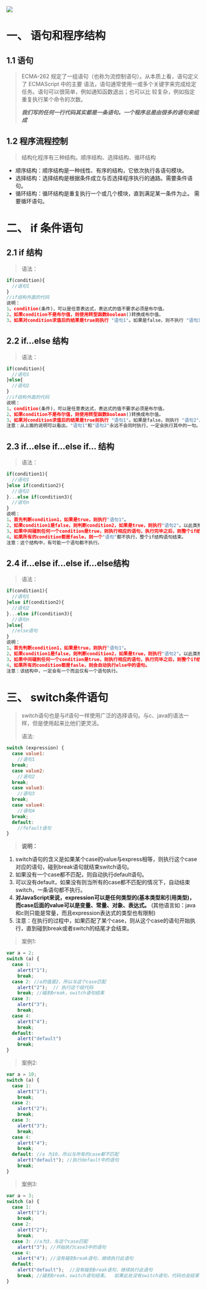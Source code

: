 ![](http://www.yztcedu.com/images/logo.png)
# 一、	语句和程序结构
## 1.1	语句
>  ECMA-262 规定了一组语句（也称为流控制语句）。从本质上看，语句定义了 ECMAScript 中的主要
>  语法，语句通常使用一或多个关键字来完成给定任务。语句可以很简单，例如通知函数退出；也可以比
>  较复杂，例如指定重复执行某个命令的次数。
>
>  ***我们写的任何一行代码其实都是一条语句。一个程序总是由很多的语句来组成***

## 1.2	程序流程控制

> 结构化程序有三种结构。顺序结构、选择结构、循环结构

- 顺序结构：顺序结构是一种线性、有序的结构，它依次执行各语句模块。
- 选择结构：选择结构是根据条件成立与否选择程序执行的通路。需要条件语句。
- 循环结构：循环结构是重复执行一个或几个模块，直到满足某一条件为止。 需要循环语句。

# 二、 if 条件语句

## 2.1	if 结构

> 语法：

```javascript
if(condition){
  //语句1
}
//if结构外面的代码
说明：
1、condition(条件)，可以是任意表达式，表达式的值不要求必须是布尔值。
2、如果condition不是布尔值，则使用转型函数Boolean()转换成布尔值。
3、如果对condition求值后的结果是true则执行 "语句1"。如果是false，则不执行 "语句1"，开始执行if结构外面的代码。
```

## 2.2	if...else 结构

> 语法：

```javascript
if(condition){
  //语句1
}else{
  //语句2
}
//if结构外面的代码
说明：
1、condition(条件)，可以是任意表达式，表达式的值不要求必须是布尔值。
2、如果condition不是布尔值，则使用转型函数Boolean()转换成布尔值。
3、如果对condition求值后的结果是true则执行 "语句1"。如果是false，则执行 "语句2"。
注意：从上面的说明可以看出，"语句1"和"语句2"永远不会同时执行，一定会执行其中的一句。
```

## 2.3	if...else if...else if... 结构

> 语法：

```javascript
if(condition1){
  //语句1
}else if(condition2){
  //语句2
}...else if(condition3){
  //语句n
}
说明：
1、首先判断condition1，如果是true，则执行"语句1"。
2、如果condition1是false，则判断condition2，如果是true，则执行"语句2"。以此类推。
3、如果中间碰到任何一个condition是true，则执行相应的语句，执行完毕之后，则整个if结构的语句也结束了。不会再判断后面的condition。
4、如果所有的condition都是fasle，则一个"语句"都不执行，整个if结构语句结束。
注意：这个结构中，有可能一个语句都不执行。
```



## 2.4	if...else if...else if...else结构

> 语法：

```javascript
if(condition1){
  //语句1
}else if(condition2){
  //语句2
}...else if(condition3){
  //语句n
}else{
  //else语句
}
说明：
1、首先判断condition1，如果是true，则执行"语句1"。
2、如果condition1是false，则判断condition2，如果是true，则执行"语句2"。以此类推。
3、如果中间碰到任何一个condition是true，则执行相应的语句，执行完毕之后，则整个if结构的语句也结束了。不会再判断后面的condition。
4、如果所有的condition都是fasle，则会自动执行else中的语句。
注意：该结构中，一定会有一个而且仅有一个语句执行。
```



# 三、  switch条件语句

> switch语句也是与if语句一样使用广泛的选择语句。与c、java的语法一样，但是使用起来比他们更灵活。
>
> 语法:

```javascript
switch (expression) {
  case value1: 
    //语句1
  break;
  case value2: 
    //语句2
  break;
  case value3: 
    //语句3
  break;
  case value4: 
    //语句4
  break;
  default: 
    //fefault语句
}
```

> **说明：**

1. switch语句的含义是如果某个case的value与express相等，则执行这个case对应的语句，碰到break语句就结束switch语句。
2. 如果没有一个case都不匹配，则自动执行default语句。
3. 可以没有default，如果没有则当所有的case都不匹配的情况下，自动结束switch，一条语句都不执行。
4. **对JavaScript来说，expression可以是任何类型的(基本类型和引用类型)，而case后面的value可以是变量、常量、对象、表达式。** (其他语言如：java和c则只能是常量，而且expression表达式的类型也有限制)
5. 注意：在执行的过程中，如果匹配了某个case，则从这个case的语句开始执行，直到碰到break或者switch的结尾才会结束。

> 案例1: 

```javascript
var a = 2;
switch (a) {
  case 1:
    alert("1");
    break;
  case 2: //a的值是2，所以与这个case匹配
    alert("2");  // 执行这个段代码
    break; //碰到break，switch语句结束
  case 3:
    alert("3");
    break;
  case 4:
    alert("4");
    break;
  default:
    alert("default")
    break;
}
```

> 案例2: 

```javascript
var a = 10;
switch (a) {
  case 1:
    alert("1");
    break;
  case 2: 
    alert("2");  
    break; 
  case 3:
    alert("3");
    break;
  case 4:
    alert("4");
    break;
  default: //a 为10，所以与所有的case都不匹配
    alert("default"); //执行default中的语句
    break;
}
```

> 案例3: 

```javascript
var a = 3;
switch (a) {
  case 1:
    alert("1");
    break;
  case 2: 
    alert("2");  
    break; 
  case 3: //a为3，与这个case匹配
    alert("3"); //开始执行case3中的语句
  case 4:
    alert("4"); //没有碰到break语句，继续执行此语句
  default: 
    alert("default");  //没有碰到break语句，继续执行此语句
    break; //碰到break，switch语句结束。  如果此处没有switch语句，代码也会结束，后面没有代码了。哈哈
}
```

